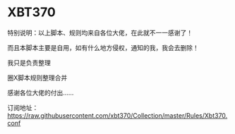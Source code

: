 # XBT370
特别说明：以上脚本、规则均来自各位大佬，在此就不一一感谢了！

而且本脚本主要是自用，如有什么地方侵权，通知的我，我会去删除！

我只是负责整理

圈X脚本规则整理合并

感谢各位大佬的付出……

订阅地址：https://raw.githubusercontent.com/xbt370/Collection/master/Rules/Xbt370.conf
